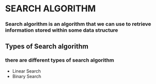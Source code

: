 # SEARCH ALGORITHM
### Search algorithm is an algorithm that we can use to retrieve information stored within some data structure
## Types of Search algorithm
### there are different types of search algorithm
- Linear Search
- Binary Search

